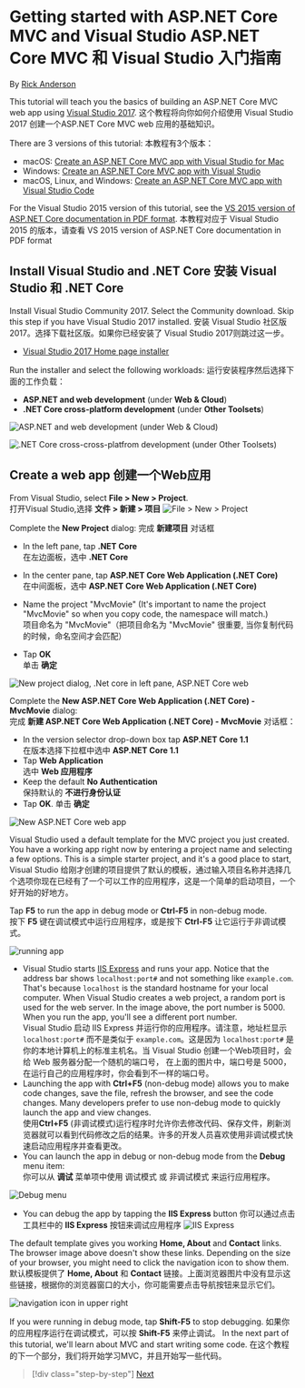
# Getting started with ASP.NET Core MVC and Visual Studio  ASP.NET Core MVC 和 Visual Studio 入门指南

By [Rick Anderson](https://twitter.com/RickAndMSFT)

This tutorial will teach you the basics of building an ASP.NET Core MVC web app using [Visual Studio 2017](https://www.visualstudio.com/).
这个教程将向你如何介绍使用 Visual Studio 2017 创建一个ASP.NET Core MVC web 应用的基础知识。

There are 3 versions of this tutorial:
本教程有3个版本：
* macOS: [Create an ASP.NET Core MVC app with Visual Studio for Mac](xref:tutorials/first-mvc-app-mac/start-mvc)
* Windows: [Create an ASP.NET Core MVC app with Visual Studio](xref:tutorials/first-mvc-app/start-mvc)
* macOS, Linux, and Windows: [Create an ASP.NET Core MVC app with Visual Studio Code](xref:tutorials/first-mvc-app-xplat/start-mvc)

For the Visual Studio 2015 version of this tutorial, see the [VS 2015 version of ASP.NET Core documentation in PDF format](https://github.com/aspnet/Docs/blob/master/aspnetcore/common/_static/aspnet-core-project-json.pdf).
本教程对应于 Visual Studio 2015 的版本，请查看 VS 2015 version of ASP.NET Core documentation in PDF format 
## Install Visual Studio and .NET Core  安装 Visual Studio 和 .NET Core

Install Visual Studio Community 2017. Select the Community download. Skip this step if you have Visual Studio 2017 installed.
安装 Visual Studio 社区版 2017。选择下载社区版。如果你已经安装了 Visual Studio 2017则跳过这一步。
  * [Visual Studio 2017 Home page installer](https://www.visualstudio.com/visual-studio-homepage-vs.aspx)

Run the installer and select the following workloads:
运行安装程序然后选择下面的工作负载：
 - **ASP.NET and web development** (under **Web & Cloud**)
 - **.NET Core cross-platform development** (under **Other Toolsets**)

![**ASP.NET and web development** (under **Web & Cloud**)](start-mvc/_static/web_workload.png)

![**.NET Core cross-cross-platfrom development** (under **Other Toolsets**)](start-mvc/_static/x_plat_wl.png)


## Create a web app    创建一个Web应用

From Visual Studio, select  **File > New > Project**.  
打开Visual Studio,选择 **文件 > 新建 > 项目**
![File > New > Project](start-mvc/_static/alt_new_project.png)

Complete the **New Project** dialog:
完成 **新建项目** 对话框

* In the left pane, tap **.NET Core**  
在左边面板，选中 **.NET Core**

* In the center pane, tap **ASP.NET Core Web Application (.NET Core)**  
在中间面板，选中 **ASP.NET Core Web Application (.NET Core)**
* Name the project "MvcMovie" (It's important to name the project "MvcMovie" so when you copy code, the namespace will match.)  
项目命名为 "MvcMovie"（把项目命名为 "MvcMovie" 很重要, 当你复制代码的时候，命名空间才会匹配）
* Tap **OK**  
单击 **确定**

![New project dialog, .Net core in left pane, ASP.NET Core web ](start-mvc/_static/new_project2.png)

Complete the **New ASP.NET Core Web Application (.NET Core) - MvcMovie** dialog:  
完成 **新建 ASP.NET Core Web Application (.NET Core) - MvcMovie** 对话框：

* In the version selector drop-down box tap **ASP.NET Core 1.1**  
在版本选择下拉框中选中 **ASP.NET Core 1.1**
* Tap **Web Application**  
选中 **Web 应用程序**
* Keep the default **No Authentication**  
保持默认的 **不进行身份认证**
* Tap **OK**.
单击 **确定**

![New ASP.NET Core web app](start-mvc/_static/p3.png)

Visual Studio used a default template for the MVC project you just created. You have a working app right now by entering a project name and selecting a few options. This is a simple starter project, and it's a good place to start,
Visual Studio 给刚才创建的项目提供了默认的模板，通过输入项目名称并选择几个选项你现在已经有了一个可以工作的应用程序，这是一个简单的启动项目，一个好开始的好地方。


Tap **F5** to run the app in debug mode or **Ctrl-F5** in non-debug mode.  
按下 **F5** 键在调试模式中运行应用程序，或是按下 **Ctrl-F5** 让它运行于非调试模式。

<!-- These images are also used by uid: tutorials/first-mvc-app-xplat/start-mvc -->
![running app](start-mvc/_static/1.png)

* Visual Studio starts [IIS Express](http://www.iis.net/learn/extensions/introduction-to-iis-express/iis-express-overview) and runs your app. Notice that the address bar shows `localhost:port#` and not something like `example.com`. That's because `localhost` is the standard hostname for your local computer. When Visual Studio creates a web project, a random port is used for the web server. In the image above, the port number is 5000. When you run the app, you'll see a different port number.  
Visual Studio 启动 IIS Express 并运行你的应用程序。请注意，地址栏显示 `localhost:port#` 而不是类似于 `example.com`。这是因为 `localhost:port#` 是你的本地计算机上的标准主机名。当 Visual Studio 创建一个Web项目时，会给 Web 服务器分配一个随机的端口号， 在上面的图片中，端口号是 5000， 在运行自己的应用程序时，你会看到不一样的端口号。
* Launching the app with **Ctrl+F5** (non-debug mode) allows you to make code changes, save the file, refresh the browser, and see the code changes. Many developers prefer to use non-debug mode to quickly launch the app and view changes.  
使用**Ctrl+F5** (非调试模式)运行程序时允许你去修改代码、保存文件，刷新浏览器就可以看到代码修改之后的结果。许多的开发人员喜欢使用非调试模式快速启动应用程序并查看更改。
* You can launch the app in debug or non-debug mode from the **Debug** menu item:  
你可以从 **调试** 菜单项中使用 调试模式 或 非调试模式 来运行应用程序。

![Debug menu](start-mvc/_static/debug_menu.png)

* You can debug the app by tapping the **IIS Express** button
你可以通过点击工具栏中的 **IIS Express** 按钮来调试应用程序
![IIS Express](start-mvc/_static/iis_express.png)

The default template gives you working **Home, About** and **Contact** links. The browser image above doesn't show these links. Depending on the size of your browser, you might need to click the navigation icon to show them.  
默认模板提供了 **Home, About** 和 **Contact** 链接。上面浏览器图片中没有显示这些链接，根据你的浏览器窗口的大小，你可能需要点击导航按钮来显示它们。

![navigation icon in upper right](start-mvc/_static/2.png)

If you were running in debug mode, tap **Shift-F5** to stop debugging.
如果你的应用程序运行在调试模式，可以按 **Shift-F5** 来停止调试。
In the next part of this tutorial, we'll learn about MVC and start writing some code.
在这个教程的下一个部分，我们将开始学习MVC，并且开始写一些代码。

>[!div class="step-by-step"]
[Next](adding-controller.md)  
